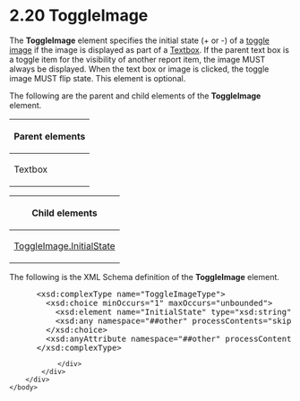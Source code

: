 <html dir="LTR" xmlns:mshelp="http://msdn.microsoft.com/mshelp" xmlns:ddue="http://ddue.schemas.microsoft.com/authoring/2003/5" xmlns:xlink="http://www.w3.org/1999/xlink" xmlns:tool="http://www.microsoft.com/tooltip">
    <head>
        <meta http-equiv="Content-Type" content="text/html; CHARSET=utf-8"></meta>
        <meta name="save" content="history"></meta>
        <title>2.20 ToggleImage</title>
        <xml>
            <mshelp:toctitle title="2.20 ToggleImage"></mshelp:toctitle>
            <mshelp:rltitle title="[MS-RDL]: ToggleImage"></mshelp:rltitle>
            <mshelp:keyword index="A" term="90be81b8-be63-4ef9-b445-84bbdb4a966b"></mshelp:keyword>
            <mshelp:attr name="DCSext.ContentType" value="open specification"></mshelp:attr>
            <mshelp:attr name="AssetID" value="90be81b8-be63-4ef9-b445-84bbdb4a966b"></mshelp:attr>
            <mshelp:attr name="TopicType" value="kbRef"></mshelp:attr>
            <mshelp:attr name="DCSext.Title" value="[MS-RDL]: ToggleImage" />
        </xml>
    </head>
    <body>
        <div id="header">
            <h1 class="heading">2.20 ToggleImage</h1>
        </div>
        <div id="mainSection">
            <div id="mainBody">
                <div id="allHistory" class="saveHistory"></div>
                <div id="sectionSection0" class="section" name="collapseableSection">
                    

<p>The <b>ToggleImage</b> element specifies the initial state
(+ or -) of a <a href="b2482b3f-74ab-4ca8-a9e5-c07955011743.html#gt_62b21cd9-c461-41da-b918-10fa60f36282">toggle image</a>
if the image is displayed as part of a <a href="469d0032-b5ec-43d9-ab36-d3a88b9cc1f6.html">Textbox</a>. If the parent
text box is a toggle item for the visibility of another report item, the image
MUST always be displayed. When the text box or image is clicked, the toggle
image MUST flip state. This element is optional.</p>

<p>The following are the parent and child elements of the <b>ToggleImage</b>
element.</p>

<table>
 <thead>
  <tr>
   <th>
   <p>Parent elements</p>
   </th>
  </tr>
 </thead>
 <tr>
  <td>
  <p>Textbox</p>
  </td>
 </tr>
</table>

<p> </p>

<table>
 <thead>
  <tr>
   <th>
   <p>Child elements</p>
   </th>
  </tr>
 </thead>
 <tr>
  <td>
  <p><a href="2e57c819-5912-404f-a2d8-6cdfa38cc953.html">ToggleImage.InitialState</a></p>
  </td>
 </tr>
</table>

<p>The following is the XML Schema definition of the <b>ToggleImage</b>
element.</p>

<dl>
<dd>
<div><pre> &lt;xsd:complexType name=&quot;ToggleImageType&quot;&gt;
   &lt;xsd:choice minOccurs=&quot;1&quot; maxOccurs=&quot;unbounded&quot;&gt;
     &lt;xsd:element name=&quot;InitialState&quot; type=&quot;xsd:string&quot; /&gt;
     &lt;xsd:any namespace=&quot;##other&quot; processContents=&quot;skip&quot; /&gt;
   &lt;/xsd:choice&gt;
   &lt;xsd:anyAttribute namespace=&quot;##other&quot; processContents=&quot;skip&quot; /&gt;
 &lt;/xsd:complexType&gt;
</pre></div>
</dd></dl>


                </div>
            </div>
        </div>
    </body>
</html>